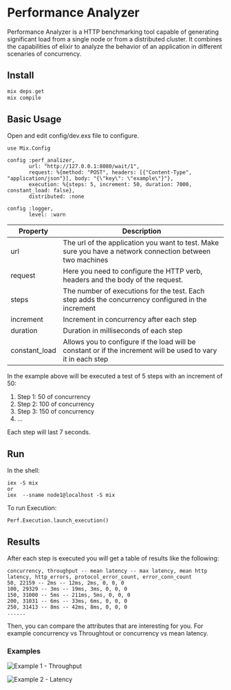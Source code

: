 # Performance Analyzer

Performance Analyzer is a HTTP benchmarking tool capable of generating significant load from a single node or from a distributed cluster. It combines the capabilities of elixir to analyze the behavior of an application in different scenaries of concurrency.

## Install

```elixir
mix deps.get
mix compile
```

## Basic Usage

Open and edit config/dev.exs file to configure.

```
use Mix.Config

config :perf_analizer,
       url: "http://127.0.0.1:8080/wait/1",
       request: %{method: "POST", headers: [{"Content-Type", "application/json"}], body: "{\"key\": \"example\"}"},
       execution: %{steps: 5, increment: 50, duration: 7000, constant_load: false},
       distributed: :none

config :logger,
       level: :warn
```

| Property      | Description                                                                                                   |
| ------------- | ------------------------------------------------------------------------------------------------------------- |
| url           | The url of the application you want to test. Make sure you have a network connection between two machines     |
| request       | Here you need to configure the HTTP verb, headers and the body of the request.                                |
| steps         | The number of executions for the test. Each step adds the concurrency configured in the increment             |
| increment     | Increment in concurrency after each step                                                                      |
| duration      | Duration in milliseconds of each step                                                                         |
| constant_load | Allows you to configure if the load will be constant or if the increment will be used to vary it in each step |

In the example above will be executed a test of 5 steps with an increment of 50:

1. Step 1: 50 of concurrency
2. Step 2: 100 of concurrency
3. Step 3: 150 of concurrency
4. ...

Each step will last 7 seconds.

## Run

In the shell:

```
iex -S mix
or
iex  --sname node1@localhost -S mix
```

To run Execution:

```
Perf.Execution.launch_execution()
```

## Results

After each step is executed you will get a table of results like the following:

```
concurrency, throughput -- mean latency -- max latency, mean http latency, http_errors, protocol_error_count, error_conn_count
50, 22159 -- 2ms -- 12ms, 2ms, 0, 0, 0
100, 29329 -- 3ms -- 19ms, 3ms, 0, 0, 0
150, 31000 -- 5ms -- 211ms, 5ms, 0, 0, 0
200, 31031 -- 6ms -- 33ms, 6ms, 0, 0, 0
250, 31413 -- 8ms -- 42ms, 8ms, 0, 0, 0
......
```

Then, you can compare the attributes that are interesting for you. For example concurrency vs Throughtout or concurrency vs mean latency.

### Examples

![Example 1 - Throughput]()

![Example 2 - Latency]()
